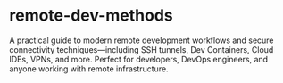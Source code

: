 # remote-dev-methods
A practical guide to modern remote development workflows and secure connectivity techniques—including SSH tunnels, Dev Containers, Cloud IDEs, VPNs, and more. Perfect for developers, DevOps engineers, and anyone working with remote infrastructure.
